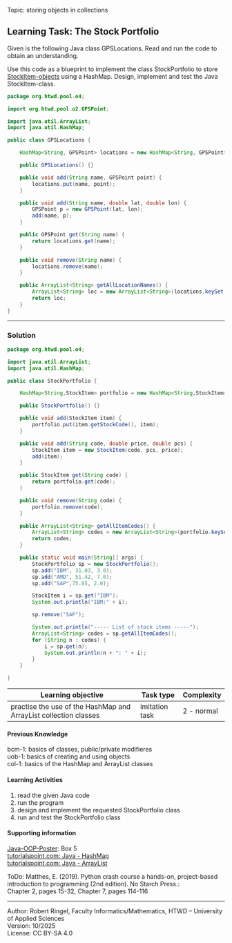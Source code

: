 Topic: storing objects in collections

## Learning Task: The Stock Portfolio

Given is the following Java class GPSLocations. Read and run the code to obtain an understanding.  

Use this code as a blueprint to implement the class StockPortfolio to store [StockItem-objects](StockItem.java) using a HashMap. Design, implement and test the Java StockItem-class.

``` java
package org.htwd.pool.o4;

import org.htwd.pool.o2.GPSPoint;

import java.util.ArrayList;
import java.util.HashMap;

public class GPSLocations {

    HashMap<String, GPSPoint> locations = new HashMap<String, GPSPoint>();

    public GPSLocations() {}

    public void add(String name, GPSPoint point) {
        locations.put(name, point);
    }

    public void add(String name, double lat, double lon) {
        GPSPoint p = new GPSPoint(lat, lon);
        add(name, p);
    }

    public GPSPoint get(String name) {
        return locations.get(name);
    }

    public void remove(String name) {
        locations.remove(name);
    }

    public ArrayList<String> getAllLocationNames() {
        ArrayList<String> loc = new ArrayList<String>(locations.keySet());
        return loc;
    }
}

```

---------------------------------------

### Solution

``` java
package org.htwd.pool.o4;

import java.util.ArrayList;
import java.util.HashMap;

public class StockPortfolio {

    HashMap<String,StockItem> portfolio = new HashMap<String,StockItem>();

    public StockPortfolio() {}

    public void add(StockItem item) {
        portfolio.put(item.getStockCode(), item);
    }

    public void add(String code, double price, double pcs) {
        StockItem item = new StockItem(code, pcs, price);
        add(item);
    }

    public StockItem get(String code) {
        return portfolio.get(code);
    }

    public void remove(String code) {
        portfolio.remove(code);
    }

    public ArrayList<String> getAllItemCodes() {
        ArrayList<String> codes = new ArrayList<String>(portfolio.keySet());
        return codes;
    }

    public static void main(String[] args) {
        StockPortfolio sp = new StockPortfolio();
        sp.add("IBM", 31.03, 3.0);
        sp.add("AMD", 51.42, 7.0);
        sp.add("SAP",75.05, 2.0);

        StockItem i = sp.get("IBM");
        System.out.println("IBM:" + i);

        sp.remove("SAP");

        System.out.println("----- List of stock items -----");
        ArrayList<String> codes = sp.getAllItemCodes();
        for (String n : codes) {
            i = sp.get(n);
            System.out.println(n + ": " + i);
        }
    }

}
```

| **Learning objective**                           | **Task type**   | **Complexity** |
| ------------------------------------------------ | --------------- | -------------- |
| practise the use of the HashMap and ArrayList collection classes | imitation task | 2 - normal | 

#### Previous Knowledge

bcm-1: basics of classes, public/private modifieres  
uob-1: basics of creating and using objects  
col-1: basics of the HashMap and ArrayList classes

#### Learning Activities

1) read the given Java code
2) run the program
3) design and implement the requested StockPortfolio class
4) run and test the StockPortfolio class

#### Supporting information

[Java-OOP-Poster](../JavaPosterOOP_engl.pdf): Box 5  
[tutorialspoint.com: Java - HashMap](https://www.tutorialspoint.com/java/util/java_util_hashmap.htm)  
[tutorialspoint.com: Java - ArrayList](https://www.tutorialspoint.com/java/util/java_util_arraylist.htm)  

ToDo: Matthes, E. (2019). Python crash course a hands-on, project-based introduction to programming (2nd edition). No Starch Press.:  
Chapter 2, pages 15-32, Chapter 7, pages 114-116  

---------------------------------------
Author: Robert Ringel, Faculty Informatics/Mathematics, HTWD – University of Applied Sciences  
Version: 10/2025            
License: CC BY-SA 4.0